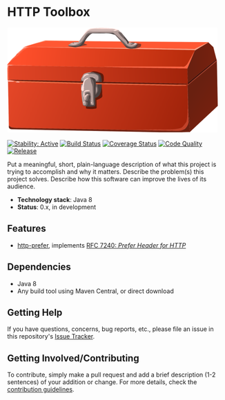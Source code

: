 # HTTP Toolbox

[![Banner 888×244](docs/toolbox.png)](https://pixabay.com/en/toolbox-red-box-grey-closed-gray-575407/)

[![Stability: Active](https://masterminds.github.io/stability/active.svg)](https://masterminds.github.io/stability/active.html)
[![Build Status](https://img.shields.io/travis/whiskeysierra/http-toolbox.svg)](https://travis-ci.org/whiskeysierra/http-toolbox)
[![Coverage Status](https://img.shields.io/coveralls/whiskeysierra/http-toolbox/master.svg)](https://coveralls.io/r/whiskeysierra/http-toolbox)
[![Code Quality](https://img.shields.io/codacy/grade/64f144ccc9e94925ba685276c18d9c30/master.svg)](https://www.codacy.com/app/whiskeysierra/http-toolbox)
[![Release](https://img.shields.io/github/release/whiskeysierra/http-toolbox.svg)](https://github.com/whiskeysierra/http-toolbox/releases)

Put a meaningful, short, plain-language description of what
this project is trying to accomplish and why it matters.
Describe the problem(s) this project solves.
Describe how this software can improve the lives of its audience.

- **Technology stack**: Java 8
- **Status**:  0.x, in development

## Features

-  [http-prefer](http-prefer), implements [RFC 7240: *Prefer Header for HTTP*](https://tools.ietf.org/html/rfc7240)

## Dependencies

- Java 8
- Any build tool using Maven Central, or direct download

## Getting Help

If you have questions, concerns, bug reports, etc., please file an issue in this repository's [Issue Tracker](../../issues).

## Getting Involved/Contributing

To contribute, simply make a pull request and add a brief description (1-2 sentences) of your addition or change. For
more details, check the [contribution guidelines](.github/CONTRIBUTING.md).
